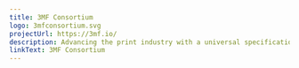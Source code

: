 ```yaml
---
title: 3MF Consortium
logo: 3mfconsortium.svg
projectUrl: https://3mf.io/
description: Advancing the print industry with a universal specification for 3D printing
linkText: 3MF Consortium
---
```

